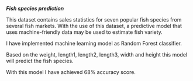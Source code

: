 ***Fish species prediction***

This dataset contains sales statistics for seven popular fish species from several fish markets. With the use of this dataset, a predictive model that uses machine-friendly data may be used to estimate fish variety.

I have implemented machine learning model as Random Forest classifier.

Based on the weight, length1, length2, length3, width and height this model will predict the fish species.

With this model I have achieved 68% accuracy score.


